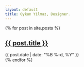```yaml
---
layout: default
title: Oykun Yilmaz, Designer.
---
```


<div class="col-12">

{% for post in site.posts %}
<div class="row">
	<article>
		<h1 class="slim"><a href="{{ post.url }}">{{ post.title }}</a></h1>
		<time datetime="{{ post.date | date: '%B %-d, %Y' }}" class="text-grey text-small">{{ post.date | date: "%B %-d, %Y" }}</time>
	</article>
</div>
{% endfor %}

</div>